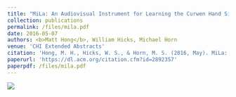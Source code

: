 ```yaml
---
title: "MiLa: An Audiovisual Instrument for Learning the Curwen Hand Signs"
collection: publications
permalink: /files/mila.pdf
date: 2016-05-07
authors: <b>Matt Hong</b>, William Hicks, Michael Horn
venue: 'CHI Extended Abstracts'
citation: 'Hong, M. H., Hicks, W. S., & Horn, M. S. (2016, May). MiLa: An Audiovisual Instrument for Learning the Curwen Hand Signs. In Proceedings of the 2016 CHI Conference Extended Abstracts on Human Factors in Computing Systems (pp. 1691-1697). ACM.'
paperurl: 'https://dl.acm.org/citation.cfm?id=2892357'
paperpdf: /files/mila.pdf
---
```

<img src='/images/milaposter.png'>